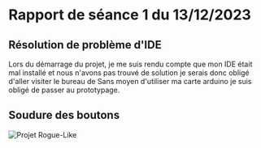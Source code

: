 # Rapport de séance 1 du 13/12/2023

## Résolution de problème d'IDE
Lors du démarrage du projet, je me suis rendu compte que mon IDE était mal installé et nous  n'avons pas trouvé de solution je serais donc obligé d'aller visiter le bureau de 
Sans moyen d'utiliser ma carte arduino je suis obligé de passer au prototypage.

## Soudure des boutons

![Projet Rogue-Like](https://github.com/MatveiBG/Projet_Rogue_Like/blob/main/repository-open-graph-template-updated.png?raw=true)